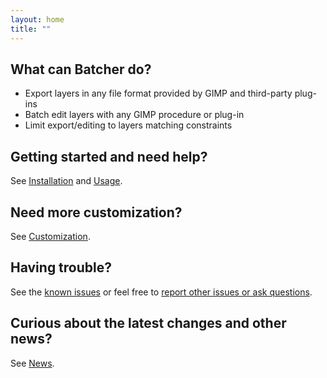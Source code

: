 ```yaml
---
layout: home
title: ""
---
```


## What can Batcher do?

* Export layers in any file format provided by GIMP and third-party plug-ins
* Batch edit layers with any GIMP procedure or plug-in
* Limit export/editing to layers matching constraints

## Getting started and need help?

See [Installation](sections/Installation.html) and [Usage](sections/Usage.html).


## Need more customization?

See [Customization](sections/Customization.html).


## Having trouble?

See the [known issues](sections/Usage.html#known-issues) or feel free to [report other issues or ask questions](https://github.com/kamilburda/batcher/issues).


## Curious about the latest changes and other news?

See [News](news/index.html).
